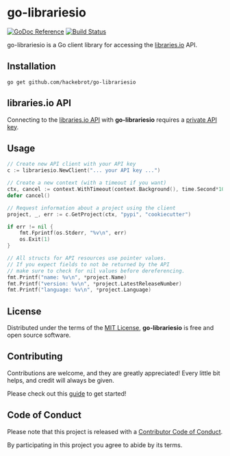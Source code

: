 # go-librariesio

[![GoDoc Reference][godoc_badge]][godoc]
[![Build Status][travis_badge]][travis]

go-librariesio is a Go client library for accessing the
[libraries.io][libraries.io] API.


## Installation

``go get github.com/hackebrot/go-librariesio``


## libraries.io API

Connecting to the [libraries.io API][api] with **go-librariesio** requires
a [private API key][api_key].

## Usage

```go
// Create new API client with your API key
c := librariesio.NewClient("... your API key ...")

// Create a new context (with a timeout if you want)
ctx, cancel := context.WithTimeout(context.Background(), time.Second*10)
defer cancel()

// Request information about a project using the client
project, _, err := c.GetProject(ctx, "pypi", "cookiecutter")

if err != nil {
    fmt.Fprintf(os.Stderr, "%v\n", err)
    os.Exit(1)
}

// All structs for API resources use pointer values.
// If you expect fields to not be returned by the API
// make sure to check for nil values before dereferencing.
fmt.Printf("name: %v\n", *project.Name)
fmt.Printf("version: %v\n", *project.LatestReleaseNumber)
fmt.Printf("language: %v\n", *project.Language)
```

## License

Distributed under the terms of the [MIT License][MIT], **go-librariesio** is
free and open source software.


## Contributing

Contributions are welcome, and they are greatly appreciated! Every
little bit helps, and credit will always be given.

Please check out this [guide][contributing] to get started!


## Code of Conduct

Please note that this project is released with a
[Contributor Code of Conduct][Code of Conduct].

By participating in this project you agree to abide by its terms.


[api_key]: https://libraries.io/account
[api]: https://libraries.io/api
[Code of Conduct]: CODE_OF_CONDUCT.md
[contributing]: CONTRIBUTING.md
[godoc_badge]: https://img.shields.io/badge/go-documentation-blue.svg?style=flat
[godoc]: https://godoc.org/github.com/hackebrot/go-librariesio (See GoDoc Reference)
[libraries.io]: https://libraries.io/
[MIT]: LICENSE
[travis_badge]: https://img.shields.io/travis/hackebrot/go-librariesio.svg?style=flat
[travis]: https://travis-ci.org/hackebrot/go-librariesio (See Build Status on Travis CI)
